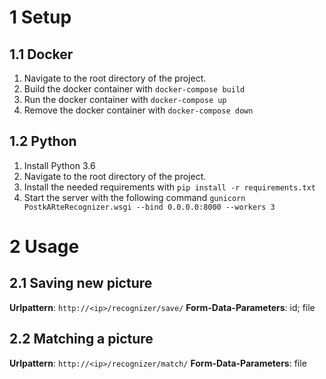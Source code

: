 # 1 Setup
##  1.1 Docker
 1. Navigate to the root directory of the project.
 2. Build the docker container with  `docker-compose build`
 3. Run the docker container with `docker-compose up`
 4. Remove the docker container with  `docker-compose down`
## 1.2 Python
 1. Install Python 3.6
 2. Navigate to the root directory of the project.
 3. Install the needed requirements with `pip install -r requirements.txt`
 4. Start the server with the following command `gunicorn PostkARteRecognizer.wsgi --bind 0.0.0.0:8000 --workers 3`
# 2 Usage
## 2.1 Saving new picture
**Urlpattern**: `http://<ip>/recognizer/save/`
**Form-Data-Parameters**: id; file

## 2.2 Matching a picture
**Urlpattern**: `http://<ip>/recognizer/match/`
**Form-Data-Parameters**: file
